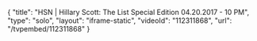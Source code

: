 {
    "title": "HSN | Hillary Scott: The List Special Edition 04.20.2017 - 10 PM",
    "type": "solo",
    "layout": "iframe-static",
    "videoId": "112311868",
    "url": "\/tvpembed\/112311868"
}